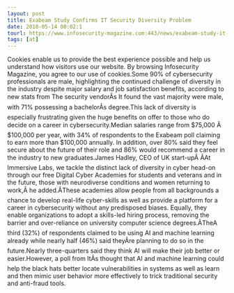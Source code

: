 ```yaml
---
layout: post
title: Exabeam Study Confirms IT Security Diversity Problem
date: 2018-05-14 00:02:1
tourl: https://www.infosecurity-magazine.com:443/news/exabeam-study-it-security/
tags: [at]
---
```

Cookies enable us to provide the best experience possible and help us understand how visitors use our website. By browsing Infosecurity Magazine, you agree to our use of cookies.Some 90% of cybersecurity professionals are male, highlighting the continued challenge of diversity in the industry despite major salary and job satisfaction benefits, according to new stats from The security vendorÂs It found the vast majority were male, with 71% possessing a bachelorÂs degree.This lack of diversity is especially frustrating given the huge benefits on offer to those who do decide on a career in cybersecurity.Median salaries range from $75,000 Â $100,000 per year, with 34% of respondents to the Exabeam poll claiming to earn more than $100,000 annually. In addition, over 80% said they feel secure about the future of their role and 86% would recommend a career in the industry to new graduates.James Hadley, CEO of UK start-upÂ ÂAt Immersive Labs, we tackle the distinct lack of diversity in cyber head-on through our free Digital Cyber Academies for students and veterans and in the future, those with neurodiverse conditions and women returning to work,Â he added.ÂThese academies allow people from all backgrounds a chance to develop real-life cyber-skills as well as provide a platform for a career in cybersecurity without any predisposed biases. Equally, they enable organizations to adopt a skills-led hiring process, removing the barrier and over-reliance on university computer science degrees.ÂTheA third (32%) of respondents claimed to be using AI and machine learning already while nearly half (46%) said theyÂre planning to do so in the future.Nearly three-quarters said they think AI will make their job better or easier.However, a poll from ItÂs thought that AI and machine learning could help the black hats better locate vulnerabilities in systems as well as learn and then mimic user behavior more effectively to trick traditional security and anti-fraud tools.